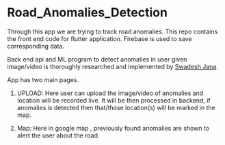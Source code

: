 # Road_Anomalies_Detection

Through this app we are trying to track road anomalies. This repo contains the front end code for flutter application. Firebase is used to save corresponding data.

Back end api and ML program to detect anomalies in user given image/video is thoroughly researched and implemented by [Swadesh Jana](https://github.com/Swadesh13).

App has two main pages.
1) UPLOAD: Here user can upload the image/video of anomalies and location will be recorded live. It will be then processed in backend, if anomalies is detected then that/those location(s) will be marked in the map. 

2) Map: Here in google map , previously found anomalies are shown to alert the user about the road.


